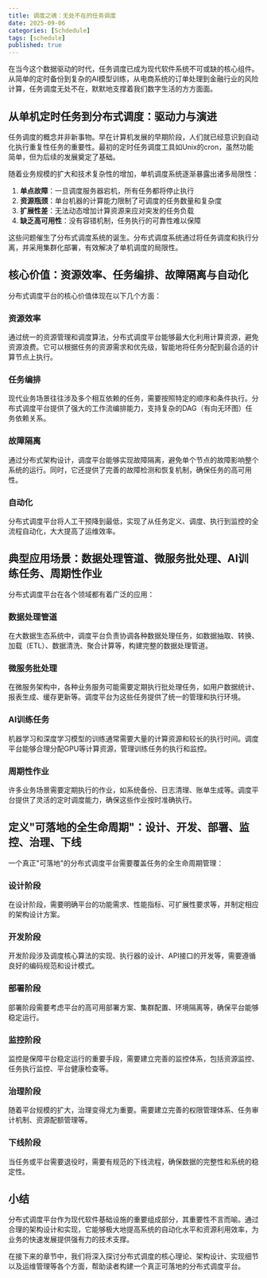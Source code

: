 ```yaml
---
title: 调度之魂：无处不在的任务调度
date: 2025-09-06
categories: [Schdedule]
tags: [schedule]
published: true
---
```


在当今这个数据驱动的时代，任务调度已成为现代软件系统不可或缺的核心组件。从简单的定时备份到复杂的AI模型训练，从电商系统的订单处理到金融行业的风险计算，任务调度无处不在，默默地支撑着我们数字生活的方方面面。

## 从单机定时任务到分布式调度：驱动力与演进

任务调度的概念并非新事物。早在计算机发展的早期阶段，人们就已经意识到自动化执行重复性任务的重要性。最初的定时任务调度工具如Unix的cron，虽然功能简单，但为后续的发展奠定了基础。

随着业务规模的扩大和技术复杂性的增加，单机调度系统逐渐暴露出诸多局限性：

1. **单点故障**：一旦调度服务器宕机，所有任务都将停止执行
2. **资源瓶颈**：单台机器的计算能力限制了可调度的任务数量和复杂度
3. **扩展性差**：无法动态增加计算资源来应对突发的任务负载
4. **缺乏高可用性**：没有容错机制，任务执行的可靠性难以保障

这些问题催生了分布式调度系统的诞生。分布式调度系统通过将任务调度和执行分离，并采用集群化部署，有效解决了单机调度的局限性。

## 核心价值：资源效率、任务编排、故障隔离与自动化

分布式调度平台的核心价值体现在以下几个方面：

### 资源效率
通过统一的资源管理和调度算法，分布式调度平台能够最大化利用计算资源，避免资源浪费。它可以根据任务的资源需求和优先级，智能地将任务分配到最合适的计算节点上执行。

### 任务编排
现代业务场景往往涉及多个相互依赖的任务，需要按照特定的顺序和条件执行。分布式调度平台提供了强大的工作流编排能力，支持复杂的DAG（有向无环图）任务依赖关系。

### 故障隔离
通过分布式架构设计，调度平台能够实现故障隔离，避免单个节点的故障影响整个系统的运行。同时，它还提供了完善的故障检测和恢复机制，确保任务的高可用性。

### 自动化
分布式调度平台将人工干预降到最低，实现了从任务定义、调度、执行到监控的全流程自动化，大大提高了运维效率。

## 典型应用场景：数据处理管道、微服务批处理、AI训练任务、周期性作业

分布式调度平台在各个领域都有着广泛的应用：

### 数据处理管道
在大数据生态系统中，调度平台负责协调各种数据处理任务，如数据抽取、转换、加载（ETL）、数据清洗、聚合计算等，构建完整的数据处理管道。

### 微服务批处理
在微服务架构中，各种业务服务可能需要定期执行批处理任务，如用户数据统计、报表生成、缓存更新等。调度平台为这些任务提供了统一的管理和执行环境。

### AI训练任务
机器学习和深度学习模型的训练通常需要大量的计算资源和较长的执行时间。调度平台能够合理分配GPU等计算资源，管理训练任务的执行和监控。

### 周期性作业
许多业务场景需要定期执行的作业，如系统备份、日志清理、账单生成等。调度平台提供了灵活的定时调度能力，确保这些作业按时准确执行。

## 定义"可落地的全生命周期"：设计、开发、部署、监控、治理、下线

一个真正"可落地"的分布式调度平台需要覆盖任务的全生命周期管理：

### 设计阶段
在设计阶段，需要明确平台的功能需求、性能指标、可扩展性要求等，并制定相应的架构设计方案。

### 开发阶段
开发阶段涉及调度核心算法的实现、执行器的设计、API接口的开发等，需要遵循良好的编码规范和设计模式。

### 部署阶段
部署阶段需要考虑平台的高可用部署方案、集群配置、环境隔离等，确保平台能够稳定运行。

### 监控阶段
监控是保障平台稳定运行的重要手段，需要建立完善的监控体系，包括资源监控、任务执行监控、平台健康检查等。

### 治理阶段
随着平台规模的扩大，治理变得尤为重要。需要建立完善的权限管理体系、任务审计机制、资源配额管理等。

### 下线阶段
当任务或平台需要退役时，需要有规范的下线流程，确保数据的完整性和系统的稳定性。

## 小结

分布式调度平台作为现代软件基础设施的重要组成部分，其重要性不言而喻。通过合理的架构设计和实现，它能够极大地提高系统的自动化水平和资源利用效率，为业务的快速发展提供强有力的技术支撑。

在接下来的章节中，我们将深入探讨分布式调度的核心理论、架构设计、实现细节以及运维管理等各个方面，帮助读者构建一个真正可落地的分布式调度平台。
